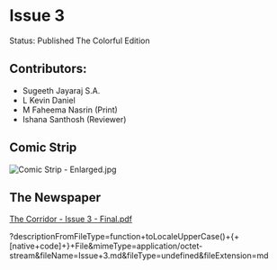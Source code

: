 # Issue 3

Status: Published The Colorful Edition

## Contributors:

* Sugeeth Jayaraj S.A.
* L Kevin Daniel
* M Faheema Nasrin (Print)
* Ishana Santhosh (Reviewer)

## Comic Strip

![Comic Strip - Enlarged.jpg](https://res.craft.do/user/full/34ae8ebc-d508-7305-20e2-17e06364862c/doc/3491F8B8-527B-4029-A8C5-FBF1AF7CCE2D/3b7fbc8f-fa89-e276-ed38-0ad5d83de31a)

## The Newspaper

[The Corridor - Issue 3 - Final.pdf](https://res.craft.do/user/full/34ae8ebc-d508-7305-20e2-17e06364862c/doc/6aedab5d-852e-43ec-9705-d705d0d442ca/8d5b4bd7-49fd-472a-8c33-644442b99f3c)

?descriptionFromFileType=function+toLocaleUpperCase()+{+\[native+code]+}+File\&mimeType=application/octet-stream\&fileName=Issue+3.md\&fileType=undefined\&fileExtension=md
